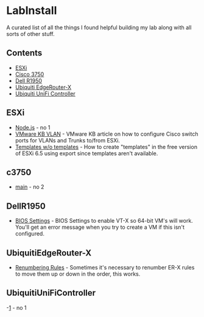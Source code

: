 # LabInstall
A curated list of all the things I found helpful building my lab along with all sorts of other stuff.


## Contents

- [ESXi](#ESXi)
- [Cisco 3750](#c3750)
- [Dell R1950](#DellR1950)
- [Ubiquiti EdgeRouter-X](#UbiquitiEdgeRouter-X)
- [Ubiquiti UniFi Controller](#UbiquitiUniFiController)


## ESXi

- [Node.js](https://github.com/sindresorhus/awesome-nodejs#readme) - no 1
- [VMware KB VLAN](https://kb.vmware.com/s/article/1006628) - VMware KB article on how to configure Cisco switch ports for VLANs and Trunks to/from ESXi.
- [Templates w/o templates](https://www.vladan.fr/how-to-create-a-nested-esxi-6-5-template/) - How to create "templates" in the free version of ESXi 6.5 using export since templates aren't available.


## c3750

- [main](https://github.com) - no 2


## DellR1950

- [BIOS Settings](https://www.thegeekstuff.com/2011/07/bios-cpu-vt-setting-for-vmware/) - BIOS Settings to enable VT-X so 64-bit VM's will work. You'll get an error message when you try to create a VM if this isn't configured.


## UbiquitiEdgeRouter-X

- [Renumbering Rules](https://help.ubnt.com/hc/en-us/articles/205232890-EdgeRouter-Reordering-Firewall-and-NAT-Rules) - Sometimes it's necessary to renumber ER-X rules to move them up or down in the order, this works.


## UbiquitiUniFiController

-[1]() - no 1
